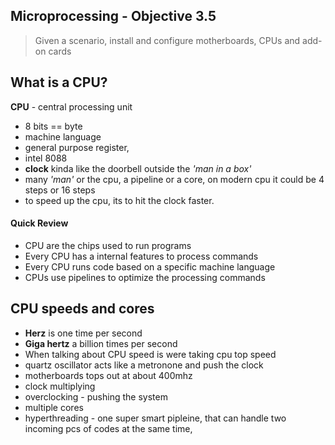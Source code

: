 ## Microprocessing - Objective 3.5
> Given a scenario, install and configure motherboards, CPUs and add-on cards

## What is a CPU?

**CPU** - central processing unit
* 8 bits == byte
* machine language
* general purpose register, 
* intel 8088
* **clock** kinda like the doorbell outside the *'man in a box'*
* many *'man'* or the cpu, a pipeline or a core, on modern cpu it could be 4 steps or 16 steps
* to speed up the cpu, its to hit the clock faster. 

#### Quick Review
* CPU are the chips used to run programs
* Every CPU has a internal features to process commands
* Every CPU runs code based on a specific machine language
* CPUs use pipelines to optimize the processing commands

## CPU speeds and cores
* **Herz** is one time per second
* **Giga hertz** a billion times per second 
* When talking about CPU speed is were taking cpu top speed
* quartz oscillator acts like a metronone and push the clock
* motherboards tops out at about 400mhz
* clock multiplying
* overclocking - pushing the system 
* multiple cores
* hyperthreading - one super smart pipleine, that can handle two incoming pcs of codes at the same time, 
